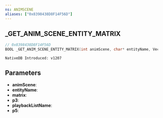 ```yaml
---
ns: ANIMSCENE
aliases: ["0x8398438D8F14F56D"]
---
```

## _GET_ANIM_SCENE_ENTITY_MATRIX

```c
// 0x8398438D8F14F56D
BOOL _GET_ANIM_SCENE_ENTITY_MATRIX(int animScene, char* entityName, Vector3* matrix, BOOL p3, char* playbackListName, int p5);
```

```
NativeDB Introduced: v1207
```

## Parameters
* **animScene**:
* **entityName**:
* **matrix**:
* **p3**:
* **playbackListName**:
* **p5**:
